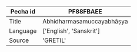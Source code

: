 |Pecha id | PF88FBAEE
| --- | --- 
|Title | Abhidharmasamuccayabhāṣya 
|Language | ['English', 'Sanskrit']
|Source | 'GRETIL'